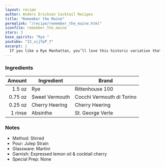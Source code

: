 ```yaml
---
layout: recipe
author: Anders Erickson Cocktail Recipes
title: "Remember the Maine"
permalink: "/recipe/remember_the_maine.html"
iconfile: remember_the_maine
stars: 3
base_spirits: "Rye "
youtube: "I2_xijYpP_Y"
excerpt: |
  If you like a Rye Manhattan, you’ll love this historic variation that adds cherry liqueur and a bit of absinthe.
---
```


### Ingredients

|  Amount | Ingredient     | Brand                     |
| ------: | -------------- | ------------------------- |
|  1.5 oz | Rye            | Rittenhouse 100           |
| 0.75 oz | Sweet Vermouth | Cocchi Vermouth di Torino |
| 0.25 oz | Cherry Heering | Cherry Heering            |
| 1 rinse | Absinthe       | St. George Verte          |

### Notes

- Method: Stirred
- Pour: Julep Strain
- Glassware: Martini
- Garnish: Expressed lemon oil & cocktail cherry
- Special Prep: None
